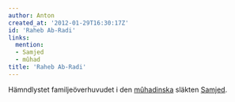 ```yaml
---
author: Anton
created_at: '2012-01-29T16:30:17Z'
id: 'Raheb Ab-Radi'
links:
  mention:
  - Samjed
  - mûhad
title: 'Raheb Ab-Radi'
---
```


Hämndlystet familjeöverhuvudet i den [mûhadinska] släkten [Samjed].

  [mûhadinska]: mûhad
  [Samjed]: Samjed
